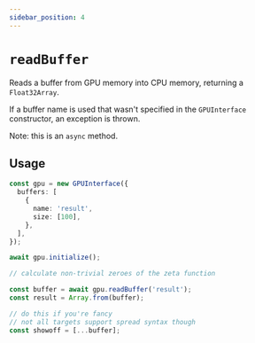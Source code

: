 ```yaml
---
sidebar_position: 4
---
```


# `readBuffer`

Reads a buffer from GPU memory into CPU memory, returning a `Float32Array`.

If a buffer name is used that wasn't specified in the `GPUInterface` constructor, an exception is thrown.

Note: this is an `async` method.

## Usage

```ts
const gpu = new GPUInterface({
  buffers: [
    {
      name: 'result',
      size: [100],
    },
  ],
});

await gpu.initialize();

// calculate non-trivial zeroes of the zeta function

const buffer = await gpu.readBuffer('result');
const result = Array.from(buffer);

// do this if you're fancy
// not all targets support spread syntax though
const showoff = [...buffer];
```
